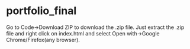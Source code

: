 # portfolio_final
Go to Code->Download ZIP to download the .zip file. Just extract the .zip file and right click on index.html and select Open with->Google Chrome/Firefox(any browser).
